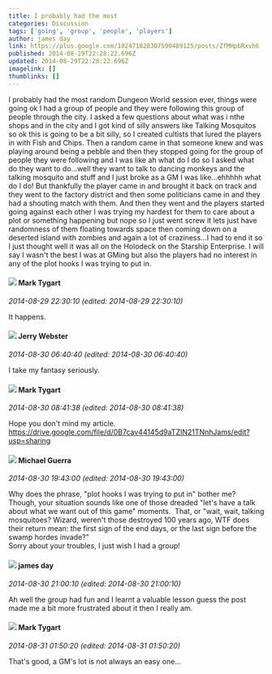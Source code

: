 ```yaml
---
title: I probably had the most
categories: Discussion
tags: ['going', 'group', 'people', 'players']
author: james day
link: https://plus.google.com/102471828307590489125/posts/ZfMHpbRxvh6
published: 2014-08-29T22:28:22.696Z
updated: 2014-08-29T22:28:22.696Z
imagelink: []
thumblinks: []
---
```


I probably had the most random Dungeon World session ever, things were going ok I had a group of people and they were following this group of people through the city. I asked a few questions about what was i nthe shops and in the city and I got kind of silly answers like Talking Mosquitos so ok this is going to be a bit silly, so I created cultists that lured the players in with Fish and Chips. Then a random came in that someone knew and was playing around being a pebble and then they stopped going for the group of people they were following and I was like ah what do I do so I asked what do they want to do...well they want to talk to dancing monkeys and the talking mosquito and stuff and I just broke as a GM I was like...ehhhhh what do I do! But thankfully the player came in and brought it back on track and they went to the factory district and then some politicians came in and they had a shouting match with them. And then they went and the players started going against each other I was trying my hardest for them to care about a plot or something happening but nope so I just went screw it lets just have randomness of them floating towards space then coming down on a deserted island with zombies and again a lot of craziness...I had to end it so I just thought well it was all on the Holodeck on the Starship Enterprise. I will say I wasn&#39;t the best I was at GMing but also the players had no interest in any of the plot hooks I was trying to put in.
<div id='comment z12kyvappvuuf1cq304ci3jzusnajbeyzfs'>
  <h4><img src='{{site.baseurl}}//images/avatars/118088719859349999400_photo.jpg'> Mark Tygart</h4>
      <p><cite>2014-08-29 22:30:10 (edited: 2014-08-29 22:30:10)</cite></p>
        <p>It happens.</p>
</div>
        

<div id='comment z12kyvappvuuf1cq304ci3jzusnajbeyzfs'>
  <h4><img src='{{site.baseurl}}//images/avatars/114033897857107609265_photo.jpg'> Jerry Webster</h4>
      <p><cite>2014-08-30 06:40:40 (edited: 2014-08-30 06:40:40)</cite></p>
        <p>I take my fantasy seriously.</p>
</div>
        

<div id='comment z12kyvappvuuf1cq304ci3jzusnajbeyzfs'>
  <h4><img src='{{site.baseurl}}//images/avatars/118088719859349999400_photo.jpg'> Mark Tygart</h4>
      <p><cite>2014-08-30 08:41:38 (edited: 2014-08-30 08:41:38)</cite></p>
        <p>Hope you don&#39;t mind my article.<br /><a href="https://drive.google.com/file/d/0B7cav44145d9aTZIN21TNnhJams/edit?usp=sharing" class="ot-anchor">https://drive.google.com/file/d/0B7cav44145d9aTZIN21TNnhJams/edit?usp=sharing</a></p>
</div>
        

<div id='comment z12kyvappvuuf1cq304ci3jzusnajbeyzfs'>
  <h4><img src='{{site.baseurl}}//images/avatars/100480375677546633004_photo.jpg'> Michael Guerra</h4>
      <p><cite>2014-08-30 19:43:00 (edited: 2014-08-30 19:43:00)</cite></p>
        <p>Why does the phrase, &quot;plot hooks I was trying to put in&quot; bother me? <br />Though, your situation sounds like one of those dreaded &quot;let&#39;s have a talk about what we want out of this game&quot; moments.  That, or &quot;wait, wait, talking mosquitoes? Wizard, weren&#39;t those destroyed 100 years ago, WTF does their return mean: the first sign of the end days, or the last sign before the swamp hordes invade?&quot;<br />Sorry about your troubles, I just wish I had a group!</p>
</div>
        

<div id='comment z12kyvappvuuf1cq304ci3jzusnajbeyzfs'>
  <h4><img src='{{site.baseurl}}//images/avatars/102471828307590489125_photo.jpg'> james day</h4>
      <p><cite>2014-08-30 21:00:10 (edited: 2014-08-30 21:00:10)</cite></p>
        <p>Ah well the group had fun and I learnt a valuable lesson guess the post made me a bit more frustrated about it then I really am.</p>
</div>
        

<div id='comment z12kyvappvuuf1cq304ci3jzusnajbeyzfs'>
  <h4><img src='{{site.baseurl}}//images/avatars/118088719859349999400_photo.jpg'> Mark Tygart</h4>
      <p><cite>2014-08-31 01:50:20 (edited: 2014-08-31 01:50:20)</cite></p>
        <p>That&#39;s good, a GM&#39;s lot is not always an easy one...</p>
</div>
        